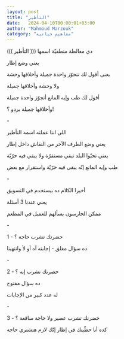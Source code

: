 ```yaml
---
layout: post
title: "التأطير"
date:   2024-04-10T00:00:01+03:00
author: "Mahmoud Marzouk"
category: "مفاهيم حياتيه"
---
```



دي مغالطة منطقيّة اسمها ((( التأطير )))

يعني وضع إطار

يعني أقول لك تتجوّز واحدة جميلة وأخلاقها وحشة

ولا وحشة وأخلاقها جميلة

أقول لك طب وإيه المانع أتجوّز واحدة جميلة

وأخلاقها جميلة بردو ؟!

\-

اللي انتا عملته اسمه التأطير

يعني وضع الطرف الآخر من النقاش داخل إطار

يعني تحبّوا البلد تبقي مستقرّة ولا يبقي فيه حرّيّة

طب وإيه المانع إنّه يبقي فيه حرّيّة واستقرار مع بعض

\-

أخيرا الكلام ده بيستخدم في التسويق

يعني عندنا 3 أسئلة

ممكن الجارسون يسألهم للعميل في المطعم

\-

1 - حضرتك تشرب حاجة ؟

ده سؤال مغلق - إجابته آه أو لأ وانتهينا

\-

2 - حضرتك تشرب إيه ؟

ده سؤال مفتوح

له عدد كبير من الإجابات

\-

3 - حضرتك تشرب عصير ولا حاجة ساقعة ؟

كده أنا حطّيتك في إطار إنّك لازم هتشتري حاجة

